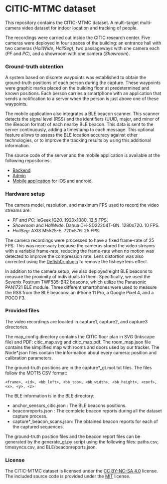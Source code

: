 # CITIC-MTMC dataset

This repository contains the CITIC-MTMC dataset. A multi-target multi-camera video dataset for indoor location and tracking of people.

The recordings were carried out inside the CITIC research center. Five cameras were deployed in four spaces of the building: an entrance hall with two cameras (*HallWide*, *HallSeg*), two passageways with one camera each (*PF* and *PC*), and a showroom with one camera (*Showroom*).

### Ground-truth obtention

A system based on discrete waypoints was established to obtain the ground-truth positions of each person during the capture. These waypoints were graphic marks placed on the building floor at predetermined and known positions. Each person carries a smartphone with an application that sends a notification to a server when the person is just above one of these waypoints.

The mobile application also integrates a BLE beacon scanner. This scanner detects the signal level (RSS) and the identifiers (UUID, major, and minor of the iBeacon format) of each nearby BLE beacon. This data is sent to the server continuously, adding a timestamp to each message. This optional feature allows to assess the BLE location accuracy against other technologies, or to improve the tracking results by using this additional information.

The source code of the server and the mobile application is available at the following repositories:

 - [Backend](https://github.com/GTEC-UDC/checkpoint-manager-backend)
 - [Admin](https://github.com/GTEC-UDC/checkpoint-manager-admin)
 - [Mobile application](https://github.com/GTEC-UDC/CheckpointManagerNative) for iOS and android.


### Hardware setup

The camera model, resolution, and maximum FPS used to record the video streams are:

 - *PF* and *PC*: ieGeek IG20. 1920x1080. 12.5 FPS.
 - *Showroom* and *HallWide*: Dahua DH-SD22204T-GN. 1280x720. 10 FPS.
 - *HallSeg*: AXIS M5525-E. 720x576. 25 FPS.

The camera recordings were processed to have a fixed frame-rate of 25 FPS. This was necessary because the cameras stored the video streams with a variable frame-rate, reducing the frame-rate when no motion was detected to improve the compression rate. Lens distortion was also corrected using the [Defish0r plugin](https://frei0r.dyne.org/) to remove the fisheye lens effect.

In addition to the camera setup, we also deployed eight BLE beacons to measure the proximity of individuals to them. Specifically, we used the Sevenix Postrum TWF535-BR2 beacons, which utilize the Panasonic PAN1721 BLE module.
Three  different smartphones were used to measure the RSS from the BLE beacons: an iPhone 11 Pro, a Google Pixel 4, and a POCO F3.


### Provided files

The video recordings are located in capture1, capture2, and capture3 directories.

The map_config directory contains the CITIC floor plan in SVG (Inkscape file) and PDF: citic_map.svg and citic_map.pdf.
The room_map.json file contains the simplified map with rooms and doors used by our tracker.
The Node*.json files contain the information about every camera: position and calibration parameters.

The ground-truth positions are in the capture*_gt.mot.txt files. The files follow the MOT15 CSV format:

    <frame>, <id>, <bb_left>, <bb_top>, <bb_width>, <bb_height>, <conf>, <x>, <y>, <z>


The BLE information is in the BLE directory:

 - anchor_sensors_citic.json : The BLE beacons positions.
 - beaconreports.json : The complete beacon reports during all the dataset capture process.
 - capture*_beacon_scans.json: The obtained beacon reports for each of the captured sequences.


The ground-truth position files and the beacon report files can be generated by the generate_gt.py script using the following files: paths.csv, timesyncs.csv, and BLE/beaconreports.json.



### License

The CITIC-MTMC dataset is licensed under the [CC BY-NC-SA 4.0](http://creativecommons.org/licenses/by-nc-sa/4.0/) license. The included source code is provided under the [MIT](CODE_LICENSE) license.

